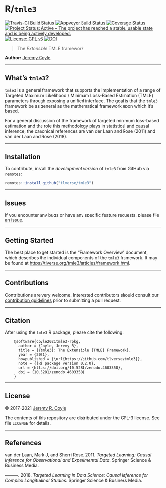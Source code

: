 
<!-- README.md is generated from README.Rmd. Please edit that file -->

# R/`tmle3`

[![Travis-CI Build
Status](https://travis-ci.org/tlverse/tmle3.svg?branch=master)](https://travis-ci.org/tlverse/tmle3)
[![Appveyor Build
Status](https://ci.appveyor.com/api/projects/status/cxp6a15anauyadgb?svg=true)](https://ci.appveyor.com/project/tlverse/tmle3)
[![Coverage
Status](https://img.shields.io/codecov/c/github/tlverse/tmle3/master.svg)](https://codecov.io/github/tlverse/tmle3?branch=master)
[![Project Status: Active – The project has reached a stable, usable
state and is being actively
developed.](https://www.repostatus.org/badges/latest/active.svg)](https://www.repostatus.org/#active)
[![License: GPL
v3](https://img.shields.io/badge/License-GPL%20v3-blue.svg)](http://www.gnu.org/licenses/gpl-3.0)
[![DOI](https://zenodo.org/badge/DOI/10.5281/zenodo.4603358.svg)](https://doi.org/10.5281/zenodo.4603358)

> The *Extensible* TMLE framework

**Author:** [Jeremy Coyle](https://github.com/jeremyrcoyle)

-----

## What’s `tmle3`?

`tmle3` is a general framework that supports the implementation of a
range of Targeted Maximum Likelihood / Minimum Loss-Based Estimation
(TMLE) parameters through exposing a unified interface. The goal is that
the `tmle3` framework be as general as the mathematical framework upon
which it’s based.

For a general discussion of the framework of targeted minimum loss-based
estimation and the role this methodology plays in statistical and causal
inference, the canonical references are van der Laan and Rose (2011) and
van der Laan and Rose (2018).

-----

## Installation

<!--
For standard use, we recommend installing the package from
[CRAN](https://CRAN.R-project.org/package=hal9001) via


```r
install.packages("hal9001")
```
-->

To contribute, install the *development version* of `tmle3` from GitHub
via [`remotes`](https://CRAN.R-project.org/package=remotes):

``` r
remotes::install_github("tlverse/tmle3")
```

-----

## Issues

If you encounter any bugs or have any specific feature requests, please
[file an issue](https://github.com/tlverse/tmle3/issues).

-----

## Getting Started

The best place to get started is the “Framework Overview” document,
which describes the individual components of the `tmle3` framework. It
may be found at <https://tlverse.org/tmle3/articles/framework.html>.

-----

## Contributions

Contributions are very welcome. Interested contributors should consult
our [contribution
guidelines](https://github.com/tlverse/tmle3/blob/master/CONTRIBUTING.md)
prior to submitting a pull request.

-----

## Citation

After using the `tmle3` R package, please cite the following:

``` 
    @software{coyle2021tmle3-rpkg,
      author = {Coyle, Jeremy R},
      title = {{tmle3}: The Extensible {TMLE} Framework},
      year = {2021},
      howpublished = {\url{https://github.com/tlverse/tmle3}},
      note = {{R} package version 0.2.0},
      url = {https://doi.org/10.5281/zenodo.4603358},
      doi = {10.5281/zenodo.4603358}
    }
```

-----

## License

© 2017-2021 [Jeremy R. Coyle](https://github.com/jeremyrcoyle)

The contents of this repository are distributed under the GPL-3 license.
See file `LICENSE` for details.

-----

## References

<div id="refs" class="references">

<div id="ref-vdl2011targeted">

van der Laan, Mark J, and Sherri Rose. 2011. *Targeted Learning: Causal
Inference for Observational and Experimental Data*. Springer Science &
Business Media.

</div>

<div id="ref-vdl2018targeted">

———. 2018. *Targeted Learning in Data Science: Causal Inference for
Complex Longitudinal Studies*. Springer Science & Business Media.

</div>

</div>
